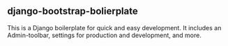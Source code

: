 ## django-bootstrap-bolierplate

This is a Django boilerplate for quick and easy development. It includes an Admin-toolbar, settings for production and development, and more.
